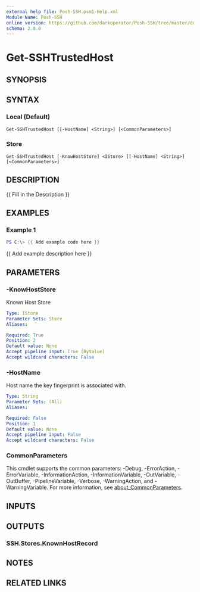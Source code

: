 ```yaml
---
external help file: Posh-SSH.psm1-Help.xml
Module Name: Posh-SSH
online version: https://github.com/darkoperator/Posh-SSH/tree/master/docs
schema: 2.0.0
---
```


# Get-SSHTrustedHost

## SYNOPSIS

## SYNTAX

### Local (Default)
```
Get-SSHTrustedHost [[-HostName] <String>] [<CommonParameters>]
```

### Store
```
Get-SSHTrustedHost [-KnowHostStore] <IStore> [[-HostName] <String>] [<CommonParameters>]
```

## DESCRIPTION
{{ Fill in the Description }}

## EXAMPLES

### Example 1
```powershell
PS C:\> {{ Add example code here }}
```

{{ Add example description here }}

## PARAMETERS

### -KnowHostStore
Known Host Store

```yaml
Type: IStore
Parameter Sets: Store
Aliases:

Required: True
Position: 2
Default value: None
Accept pipeline input: True (ByValue)
Accept wildcard characters: False
```

### -HostName
Host name the key fingerprint is associated with.

```yaml
Type: String
Parameter Sets: (All)
Aliases:

Required: False
Position: 1
Default value: None
Accept pipeline input: False
Accept wildcard characters: False
```

### CommonParameters
This cmdlet supports the common parameters: -Debug, -ErrorAction, -ErrorVariable, -InformationAction, -InformationVariable, -OutVariable, -OutBuffer, -PipelineVariable, -Verbose, -WarningAction, and -WarningVariable. For more information, see [about_CommonParameters](http://go.microsoft.com/fwlink/?LinkID=113216).

## INPUTS

## OUTPUTS

### SSH.Stores.KnownHostRecord
## NOTES

## RELATED LINKS
